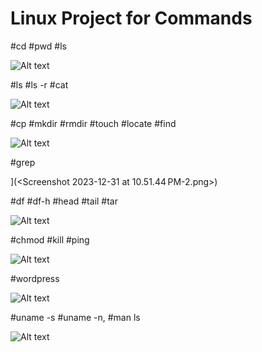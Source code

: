 # Linux Project for Commands

#cd #pwd #ls


![Alt text](<Screenshot 2023-12-31 at 10.31.51 PM.png>)

#ls #ls -r #cat

![Alt text](<Screenshot 2023-12-31 at 10.36.43 PM-1.png>)

#cp #mkdir #rmdir #touch #locate #find

![Alt text](<Screenshot 2023-12-31 at 10.50.16 PM-1.png>)


#grep

](<Screenshot 2023-12-31 at 10.51.44 PM-2.png>)

#df #df-h #head #tail #tar

![Alt text](<Screenshot 2024-01-13 at 6.23.19 AM-1.png>)

#chmod #kill #ping

![Alt text](<Screenshot 2024-01-13 at 6.31.11 AM-1.png>)

#wordpress

![Alt text](<Screenshot 2024-01-13 at 6.39.44 AM-1.png>)

#uname -s #uname -n, #man ls

![Alt text](<Screenshot 2024-01-13 at 6.41.01 AM-1.png>)






